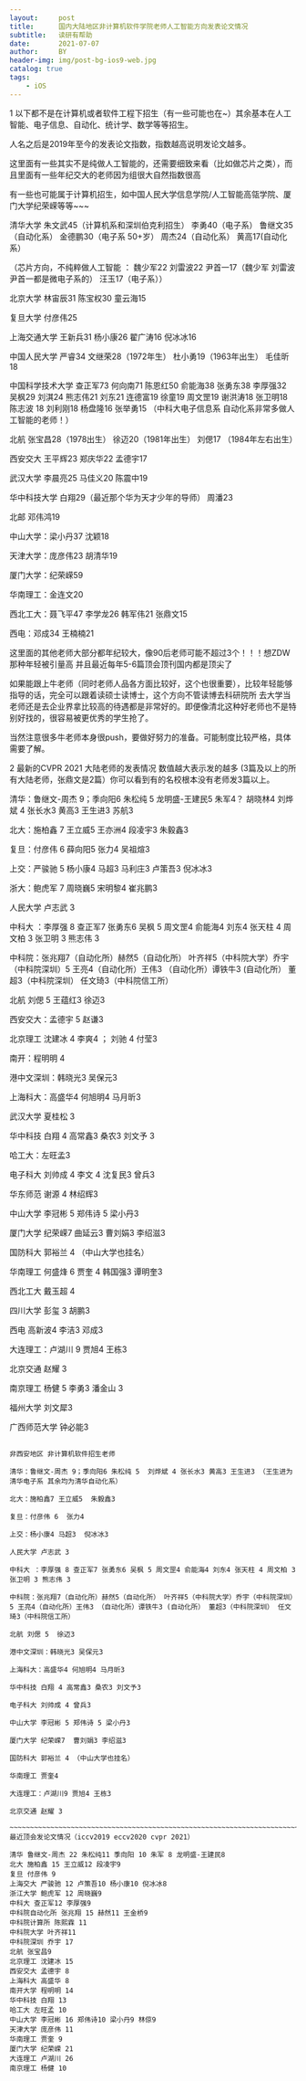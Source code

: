```yaml
---
layout:     post
title:      国内大陆地区非计算机软件学院老师人工智能方向发表论文情况
subtitle:   读研有帮助
date:       2021-07-07
author:     BY
header-img: img/post-bg-ios9-web.jpg
catalog: true
tags:
    - iOS
---
```


1 以下都不是在计算机或者软件工程下招生（有一些可能也在~）其余基本在人工智能、电子信息、自动化、统计学、数学等等招生。

人名之后是2019年至今的发表论文指数，指数越高说明发论文越多。

这里面有一些其实不是纯做人工智能的，还需要细致来看（比如做芯片之类），而且里面有一些年纪交大的老师因为组很大自然指数很高

有一些也可能属于计算机招生，如中国人民大学信息学院/人工智能高瓴学院、厦门大学纪荣嵘等等~~~

清华大学 朱文武45（计算机系和深圳伯克利招生） 李勇40（电子系） 鲁继文35（自动化系） 金德鹏30（电子系 50+岁） 周杰24（自动化系） 黄高17(自动化系） 

（芯片方向，不纯粹做人工智能 ： 魏少军22 刘雷波22 尹首一17（魏少军 刘雷波 尹首一都是微电子系的） 汪玉17（电子系））

北京大学 林宙辰31 陈宝权30 童云海15

复旦大学 付彦伟25

上海交通大学 王新兵31 杨小康26 翟广涛16 倪冰冰16

中国人民大学  严睿34 文继荣28（1972年生） 杜小勇19（1963年出生） 毛佳昕18

中国科学技术大学 查正军73 何向南71 陈恩红50 俞能海38 张勇东38 李厚强32 吴枫29 刘淇24 熊志伟21 刘东21 连德富19 徐童19 周文罡19 谢洪涛18 张卫明18 陈志波 18 刘利刚18 杨盘隆16 张举勇15 （中科大电子信息系 自动化系非常多做人工智能的老师！）

北航 张宝昌28（1978出生） 徐迈20（1981年出生）  刘偲17 （1984年左右出生）

西安交大 王平辉23 郑庆华22 孟德宇17  

武汉大学 李晨亮25 马佳义20 陈震中19 

华中科技大学 白翔29（最近那个华为天才少年的导师） 周潘23

北邮 邓伟鸿19

中山大学：梁小丹37 沈颖18

天津大学：庞彦伟23  胡清华19 

厦门大学：纪荣嵘59  

华南理工：金连文20  

西北工大：聂飞平47 李学龙26 韩军伟21  张鼎文15 

西电：邓成34 王楠楠21 

这里面的其他老师大部分都年纪较大，像90后老师可能不超过3个！！！想ZDW那种年轻被引量高 并且最近每年5-6篇顶会顶刊国内都是顶尖了

如果能跟上牛老师（同时老师人品各方面比较好，这个也很重要），比较年轻能够指导的话，完全可以跟着读硕士读博士，这个方向不管读博去科研院所 去大学当老师还是去企业界拿比较高的待遇都是非常好的。即便像清北这种好老师也不是特别好找的，很容易被更优秀的学生抢了。

当然注意很多牛老师本身很push，要做好努力的准备。可能制度比较严格，具体需要了解。


2 最新的CVPR 2021 大陆老师的发表情况 数值越大表示发的越多 (3篇及以上的所有大陆老师，张鼎文是2篇）你可以看到有的名校根本没有老师发3篇以上。

清华：鲁继文-周杰 9；季向阳6 朱松纯 5 龙明盛-王建民5 朱军4？ 胡晓林4  刘烨斌 4 张长水3 黄高3 王生进3 苏航3 

北大：施柏鑫 7 王立威5 王亦洲4 段凌宇3 朱毅鑫3 

复旦：付彦伟 6 薛向阳5 张力4  吴祖煊3 

上交：严骏驰 5 杨小康4 马超3 马利庄3 卢策吾3 倪冰冰3

浙大：鲍虎军 7 周晓巍5 宋明黎4 崔兆鹏3

人民大学 卢志武 3 

中科大 ：李厚强 8 查正军7 张勇东6 吴枫 5 周文罡4 俞能海4 刘东4 张天柱 4 周文柏 3 张卫明 3  熊志伟 3 

中科院：张兆翔7（自动化所）赫然5（自动化所） 叶齐祥5（中科院大学）乔宇（中科院深圳）5  王亮4（自动化所）王伟3 （自动化所）谭铁牛3 (自动化所） 董超3（中科院深圳） 任文琦3（中科院信工所） 

北航 刘偲 5 王蕴红3 徐迈3 

西安交大：孟德宇 5 赵谦3

北京理工 沈建冰 4 李爽4 ； 刘驰 4 付莹3

南开：程明明 4 

港中文深圳：韩晓光3 吴保元3

上海科大：高盛华4 何旭明4 马月昕3

武汉大学  夏桂松 3

华中科技 白翔 4 高常鑫3  桑农3  刘文予 3 

哈工大：左旺孟3 

电子科大 刘帅成 4  李文 4 沈复民3 曾兵3 

华东师范 谢源 4 林绍辉3 

中山大学 李冠彬 5 郑伟诗 5  梁小丹3 

厦门大学 纪荣嵘7 曲延云3 曹刘娟3 李绍滋3 

国防科大 郭裕兰 4 （中山大学也挂名）

华南理工 何盛烽 6 贾奎 4 韩国强3 谭明奎3 

西北工大 戴玉超 4 

四川大学 彭玺 3 胡鹏3

西电 高新波4 李洁3 邓成3 

大连理工：卢湖川 9 贾旭4 王栋3 

北京交通 赵耀 3 

南京理工 杨健 5 李勇3 潘金山 3

福州大学 刘文犀3 

广西师范大学 钟必能3 


~~~~~~~~~~~~~~~~~~~~~~~~~~~~~~~~~~~~~~~~~~~~~~~~~~~~~~~~~~~~~~~~~~~~~~~~~~~~~~~~~~~~~~~~~~~~~~~~~~~~~~~~~~~~~~

非西安地区 非计算机软件招生老师

清华：鲁继文-周杰 9；季向阳6 朱松纯 5  刘烨斌 4 张长水3 黄高3 王生进3 （王生进为清华电子系 其余均为清华自动化系）

北大：施柏鑫7 王立威5  朱毅鑫3

复旦：付彦伟 6  张力4

上交：杨小康4 马超3  倪冰冰3

人民大学 卢志武 3

中科大 ：李厚强 8 查正军7 张勇东6 吴枫 5 周文罡4 俞能海4 刘东4 张天柱 4 周文柏 3 张卫明 3 熊志伟 3

中科院：张兆翔7（自动化所）赫然5（自动化所） 叶齐祥5（中科院大学）乔宇（中科院深圳）5 王亮4（自动化所）王伟3 （自动化所）谭铁牛3 (自动化所） 董超3（中科院深圳） 任文琦3（中科院信工所）

北航 刘偲 5  徐迈3

港中文深圳：韩晓光3 吴保元3

上海科大：高盛华4 何旭明4 马月昕3

华中科技 白翔 4 高常鑫3 桑农3 刘文予3

电子科大 刘帅成 4 曾兵3

中山大学 李冠彬 5 郑伟诗 5 梁小丹3

厦门大学 纪荣嵘7  曹刘娟3 李绍滋3

国防科大 郭裕兰 4 （中山大学也挂名）

华南理工 贾奎4 

大连理工：卢湖川9 贾旭4 王栋3

北京交通 赵耀 3

~~~~~~~~~~~~~~~~~~~~~~~~~~~~~~~~~~~~~~~~~~~~~~~~~~~~~~~~~~~~~~~~~~~~~~~~~~~~~~~~~~~
最近顶会发论文情况（iccv2019 eccv2020 cvpr 2021）

清华 鲁继文-周杰 22 朱松纯11 季向阳 10 朱军 8 龙明盛-王建民8
北大 施柏鑫 15 王立威12 段凌宇9
复旦 付彦伟 9
上海交大 严骏驰 12 卢策吾10 杨小康10 倪冰冰8
浙江大学 鲍虎军 12 周晓巍9
中科大 查正军12 李厚强9
中科院自动化所 张兆翔 15 赫然11 王金桥9
中科院计算所 陈熙霖 11
中科院大学 叶齐祥11
中科院深圳 乔宇 17
北航 张宝昌9
北京理工 沈建冰 15
西安交大 孟德宇 8
上海科大 高盛华 8 
南开大学 程明明 14
华中科技 白翔 13
哈工大 左旺孟 10
中山大学 李冠彬 16 郑伟诗10 梁小丹9 林倞9
天津大学 庞彦伟 11
华南理工 贾奎 9 
厦门大学 纪荣嵘 21
大连理工 卢湖川 26
南京理工 杨健 10
